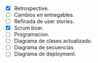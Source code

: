 - [X] Retrospective.
- [ ] Cambios en entregables.
- [ ] Refinada de user stories.
- [X] Scrum boar.
- [ ] Programacion.
- [ ] Diagrama de clases actualizado.
- [ ] Diagrama de secuencias.
- [ ] Diagrama de deployment.
